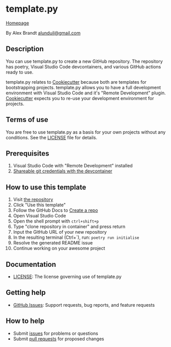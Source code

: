 <!-- vale RedHat.Headings = NO -->
# template.py
<!-- vale RedHat.Headings = YES -->

[Homepage][repository]

By Alex Brandt <alunduil@gmail.com>

## Description

You can use template.py to create a new GitHub repository. The repository has
poetry, Visual Studio Code devcontainers, and various GitHub actions ready to use.

template.py relates to [Cookiecutter] because both are templates for
bootstrapping projects.  template.py allows you to have a full development
environment with Visual Studio Code and it's "Remote Development" plugin.
[Cookiecutter] expects you to re-use your development environment for
projects.

## Terms of use

You are free to use template.py as a basis for your own projects without any
conditions. See the [LICENSE] file for details.

## Prerequisites

1. Visual Studio Code with "Remote Development" installed
2. [Shareable git credentials with the devcontainer](https://code.visualstudio.com/remote/advancedcontainers/sharing-git-credentials)

## How to use this template

1. Visit [the repository][repository]
1. Click "Use this template"
1. Follow the GitHub Docs to [Create a repo][create a repo]
1. Open Visual Studio Code
1. Open the shell prompt with `ctrl+shift+p`
1. Type "clone repository in container" and press return
1. Input the GitHub URL of your new repository
1. In the resulting terminal (Ctrl+\`), run: `poetry run initialise`
1. Resolve the generated README issue
1. Continue working on your awesome project

## Documentation

* [LICENSE]: The license governing use of template.py

## Getting help

* [GitHub Issues][issues]: Support requests, bug reports, and feature requests

## How to help

* Submit [issues] for problems or questions
* Submit [pull requests] for proposed changes

[create a repo]: https://docs.github.com/en/get-started/quickstart/create-a-repo
[issues]: https://github.com/alunduil/template.py/issues
[LICENSE]: ./LICENSE
[pull requests]: https://github.com/alunduil/template.py/pulls
[repository]: https://github.com/alunduil/template.py
[Cookiecutter]: https://github.com/cookiecutter/cookiecutter

